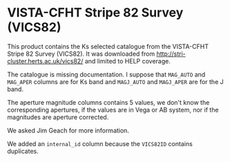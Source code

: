 VISTA-CFHT Stripe 82 Survey (VICS82)
====================================

This product contains the Ks selected catalogue from the VISTA-CFHT Stripe 82
Survey (VICS82).  It was downloaded from http://stri-cluster.herts.ac.uk/vics82/
and limited to HELP coverage.

The catalogue is missing documentation. I suppose that `MAG_AUTO` and `MAG_APER`
columns are for Ks band and `MAGJ_AUTO` and `MAGJ_APER` are for the J band.

The aperture magnitude columns contains 5 values, we don't know the
corresponding apertures, if the values are in Vega or AB system, nor if the
magnitudes are aperture corrected.

We asked Jim Geach for more information.

We added an `internal_id` column because the `VICS82ID` contains duplicates.
